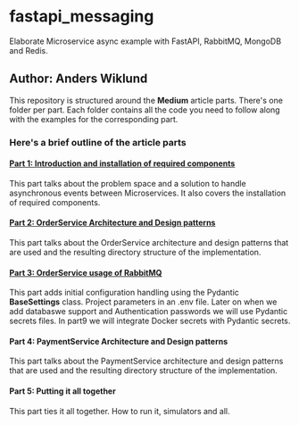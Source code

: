# fastapi_messaging
Elaborate Microservice async example with FastAPI, RabbitMQ, MongoDB and Redis.

## Author: Anders Wiklund

This repository is structured around the **Medium** article parts. There's one folder per part. Each folder 
contains all the code you need to follow along with the examples for the corresponding part.

### Here's a brief outline of the article parts

#### [Part 1: Introduction and installation of required components](https://medium.com/@wilde.consult/elaborate-microservice-async-example-with-fastapi-rabbitmq-mongodb-and-redis-part1-4e5516cc8d4d)
This part talks about the problem space and a solution to handle asynchronous events between Microservices. It also covers the installation of required components.

#### [Part 2: OrderService Architecture and Design patterns](https://medium.com/@wilde.consult/elaborate-microservice-async-example-with-fastapi-rabbitmq-mongodb-and-redis-part2-19bc0790d5d4)
This part talks about the OrderService architecture and design patterns that are used and the resulting directory structure of the implementation.

#### [Part 3: OrderService usage of RabbitMQ](https://medium.com/@wilde.consult/elaborate-microservice-async-example-with-fastapi-rabbitmq-mongodb-and-redis-part3-d73393739277)
This part adds initial configuration handling using the Pydantic **BaseSettings** class. Project parameters in an .env file. Later on when we add databaswe 
support and Authentication passwords we will use Pydantic secrets files. In part9 we will integrate Docker secrets with Pydantic secrets.

#### Part 4: PaymentService Architecture and Design patterns
This part talks about the PaymentService architecture and design patterns that are used and the resulting directory structure of the implementation.

#### Part 5: Putting it all together
This part ties it all together. How to run it, simulators and all.
